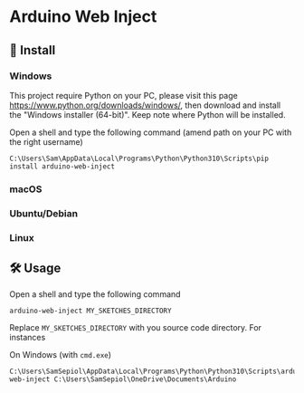 # Arduino Web Inject

## 💾 Install

### Windows 

This project require Python on your PC, please visit this page <https://www.python.org/downloads/windows/>, then download and install the "Windows installer (64-bit)". Keep note where Python will be installed.

Open a shell and type the following command (amend path on your PC with the right username)

```
C:\Users\Sam\AppData\Local\Programs\Python\Python310\Scripts\pip install arduino-web-inject
```

### macOS


### Ubuntu/Debian


### Linux



## 🛠️ Usage

Open a shell and type the following command

```shell
arduino-web-inject MY_SKETCHES_DIRECTORY
```

Replace `MY_SKETCHES_DIRECTORY` with you source code directory. For instances

On Windows (with `cmd.exe`)

```
C:\Users\SamSepiol\AppData\Local\Programs\Python\Python310\Scripts\arduino-web-inject C:\Users\SamSepiol\OneDrive\Documents\Arduino
```

